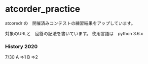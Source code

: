 # atcorder_practice

atcoredr の　開催済みコンテストの練習結果をアップしています。

対象のURLと　回答の記法を書いています。
使用言語は　python 3.6.x 

### History 2020
7/30
A =>1
B =>2
